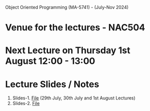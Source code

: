 Object Oriented Programming (MA-5741) - (July-Nov 2024)
# Venue for the lectures - NAC504

# Next Lecture on Thursday 1st August 12:00 - 13:00

# Lecture Slides / Notes
1. Slides-1. [File](OOP_August_2024/Slides-1.pdf) (29th July, 30th July and 1st August Lectures)
2. Slides-2. [File](OOP_August_2024/Slides-2.pdf)
